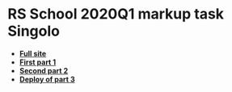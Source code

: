 # RS School 2020Q1 markup task Singolo


- **[Full site ](https://yuratez.github.io/singolo/index.html)** 
- **[First part 1](https://yuratez.github.io/singolo/singolo1.html)** 
- **[Second part 2](https://yuratez.github.io/singolo/singolo2.html)**
- **[Deploy of part 3](https://yuratez.github.io/singolo/singolo3.html)** 
